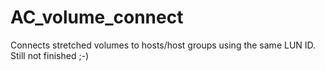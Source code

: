 # AC_volume_connect
Connects stretched volumes to hosts/host groups using the same LUN ID. Still not finished ;-)
